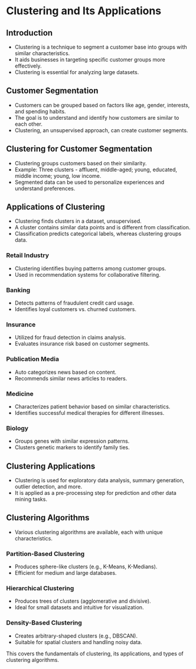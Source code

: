 # Clustering and Its Applications

## Introduction
- Clustering is a technique to segment a customer base into groups with similar characteristics.
- It aids businesses in targeting specific customer groups more effectively.
- Clustering is essential for analyzing large datasets.

## Customer Segmentation
- Customers can be grouped based on factors like age, gender, interests, and spending habits.
- The goal is to understand and identify how customers are similar to each other.
- Clustering, an unsupervised approach, can create customer segments.

## Clustering for Customer Segmentation
- Clustering groups customers based on their similarity.
- Example: Three clusters - affluent, middle-aged; young, educated, middle income; young, low income.
- Segmented data can be used to personalize experiences and understand preferences.

## Applications of Clustering
- Clustering finds clusters in a dataset, unsupervised.
- A cluster contains similar data points and is different from classification.
- Classification predicts categorical labels, whereas clustering groups data.

### Retail Industry
- Clustering identifies buying patterns among customer groups.
- Used in recommendation systems for collaborative filtering.

### Banking
- Detects patterns of fraudulent credit card usage.
- Identifies loyal customers vs. churned customers.

### Insurance
- Utilized for fraud detection in claims analysis.
- Evaluates insurance risk based on customer segments.

### Publication Media
- Auto categorizes news based on content.
- Recommends similar news articles to readers.

### Medicine
- Characterizes patient behavior based on similar characteristics.
- Identifies successful medical therapies for different illnesses.

### Biology
- Groups genes with similar expression patterns.
- Clusters genetic markers to identify family ties.

## Clustering Applications
- Clustering is used for exploratory data analysis, summary generation, outlier detection, and more.
- It is applied as a pre-processing step for prediction and other data mining tasks.

## Clustering Algorithms
- Various clustering algorithms are available, each with unique characteristics.

### Partition-Based Clustering
- Produces sphere-like clusters (e.g., K-Means, K-Medians).
- Efficient for medium and large databases.

### Hierarchical Clustering
- Produces trees of clusters (agglomerative and divisive).
- Ideal for small datasets and intuitive for visualization.

### Density-Based Clustering
- Creates arbitrary-shaped clusters (e.g., DBSCAN).
- Suitable for spatial clusters and handling noisy data.

This covers the fundamentals of clustering, its applications, and types of clustering algorithms.
